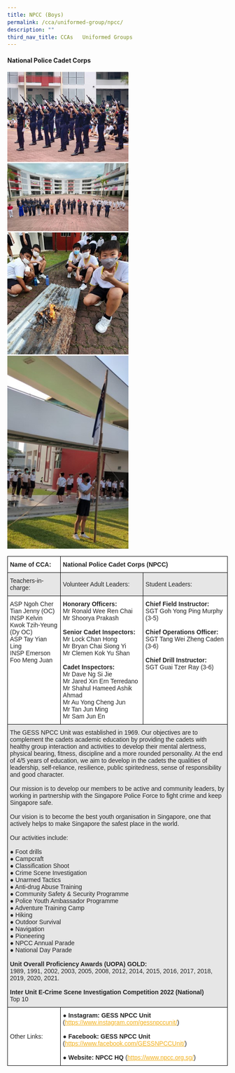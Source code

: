 ```yaml
---
title: NPCC (Boys)
permalink: /cca/uniformed-group/npcc/
description: ""
third_nav_title: CCAs   Uniformed Groups
---
```

#### **National Police Cadet Corps**

<style>  
img {  
  display: block;  
  margin-left: auto;  
  margin-right: auto;  
}  
</style>  
<body><img src="/images/NPCC%201.jpeg" alt="NPCC (Boys)" style="width:55%;">  
  
</body>
<br>

<style>  
img {  
  display: block;  
  margin-left: auto;  
  margin-right: auto;  
}  
</style>  
<body><img src="/images/NPCC%202.jpeg" alt="NPCC (Boys)" style="width:55%;">  
  
</body>
<br>

<style>  
img {  
  display: block;  
  margin-left: auto;  
  margin-right: auto;  
}  
</style>  
<body><img src="/images/NPCC%203.jpeg" alt="NPCC (Boys)" style="width:55%;">  
  
</body>
<br>

<style>  
img {  
  display: block;  
  margin-left: auto;  
  margin-right: auto;  
}  
</style>  
<body><img src="/images/NPCC%204.jpeg" alt="NPCC (Boys)" style="width:55%;">  
  
</body>
<br>

<style type="text/css">
.tg  {border-collapse:collapse;border-spacing:0;}
.tg td{border-color:black;border-style:solid;border-width:1px;font-family:Arial, sans-serif;font-size:14px;
  overflow:hidden;padding:10px 5px;word-break:normal;}
.tg th{border-color:black;border-style:solid;border-width:1px;font-family:Arial, sans-serif;font-size:14px;
  font-weight:normal;overflow:hidden;padding:10px 5px;word-break:normal;}
.tg .tg-l2bf{background-color:#FFF;color:#222;font-weight:bold;text-align:left;vertical-align:top}
.tg .tg-h5mn{background-color:#E6E6E6;color:#222;text-align:left;vertical-align:middle}
.tg .tg-1ppo{background-color:#FFF;color:#222;text-align:left;vertical-align:middle}
.tg .tg-tsok{background-color:#FFF;color:#222;text-align:left;vertical-align:top}
</style>
<table class="tg">
<thead>
  <tr>
    <th class="tg-l2bf"><span style="font-weight:bold">Name of CCA:</span></th>
    <th class="tg-l2bf" colspan="2"><span style="font-weight:bold">National Police Cadet Corps (NPCC)</span></th>
  </tr>
</thead>
<tbody>
  <tr>
    <td class="tg-h5mn">Teachers-in-charge:</td>
    <td class="tg-h5mn">Volunteer Adult Leaders:</td>
    <td class="tg-h5mn">Student Leaders:</td>
  </tr>
  <tr>
    <td class="tg-tsok">ASP Ngoh Cher Tian Jenny (OC)<br>INSP Kelvin Kwok Tzih-Yeung (Dy OC)<br>ASP Tay Yian Ling<br>INSP Emerson Foo Meng Juan</td>
    <td class="tg-tsok"><span style="font-weight:bold">Honorary Officers:</span><br>Mr Ronald Wee Ren Chai<br>Mr Shoorya Prakash<br><br><span style="font-weight:bold">Senior Cadet Inspectors:</span><br>Mr Lock Chan Hong<br>Mr Bryan Chai Siong Yi<br>Mr Clemen Kok Yu Shan<br><br><span style="font-weight:bold">Cadet Inspectors:</span><br>Mr Dave Ng Si Jie<br>Mr Jared Xin Ern Terredano<br>Mr Shahul Hameed Ashik Ahmad<br>Mr Au Yong Cheng Jun<br>Mr Tan Jun Ming<br>Mr Sam Jun En</td>
    <td class="tg-tsok"><span style="font-weight:bold">Chief Field Instructor:</span><br>SGT Goh Yong Ping Murphy (3-5)<br><br><span style="font-weight:bold">Chief Operations Officer:</span><br>SGT Tang Wei Zheng Caden (3-6)<br><br><span style="font-weight:bold">Chief Drill Instructor:</span><br>SGT Guai Tzer Ray (3-6)</td>
  </tr>
  <tr>
    <td class="tg-h5mn" colspan="3">The GESS NPCC Unit was established in 1969. Our objectives are to complement the cadets academic education by providing the cadets with healthy group interaction and activities to develop their mental alertness, physical bearing, fitness, discipline and a more rounded personality. At the end of 4/5 years of education, we aim to develop in the cadets the qualities of leadership, self-reliance, resilience, public spiritedness, sense of responsibility and good character.<br><br>Our mission is to develop our members to be active and community leaders, by working in partnership with the Singapore Police Force to fight crime and keep Singapore safe.<br><br>Our vision is to become the best youth organisation in Singapore, one that actively helps to make Singapore the safest place in the world.<br><br>Our activities include:<br><br>●     Foot drills<br>●     Campcraft<br>●     Classification Shoot<br>●     Crime Scene Investigation<br>●     Unarmed Tactics<br>●     Anti-drug Abuse Training<br>●     Community Safety &amp; Security Programme<br>●     Police Youth Ambassador Programme<br>●     Adventure Training Camp<br>●     Hiking<br>●     Outdoor Survival<br>●     Navigation<br>●     Pioneering<br>●     NPCC Annual Parade<br>●     National Day Parade<br><br><span style="font-weight:bold">Unit Overall Proficiency Awards (UOPA) GOLD:</span><br>1989, 1991, 2002, 2003, 2005, 2008, 2012, 2014, 2015, 2016, 2017, 2018, 2019, 2020, 2021.<br><br><span style="font-weight:bold">Inter Unit E-Crime Scene Investigation Competition 2022 (National)</span><br>Top 10</td>
  </tr>
  <tr>
    <td class="tg-1ppo">Other Links:</td>
    <td class="tg-1ppo" colspan="2">●        <span style="font-weight:bold">Instagram: GESS NPCC Unit</span> (<a href="https://www.instagram.com/gessnpccunit/" target="_blank" rel="noopener noreferrer"><span style="text-decoration:underline;color:#F1AE16;background-color:transparent">https://www.instagram.com/gessnpccunit/</span></a>)<br><br>●        <span style="font-weight:bold">Facebook: GESS NPCC Unit</span> <span style="font-weight:inherit">(</span><a href="https://www.facebook.com/GESSNPCCUnit/" target="_blank" rel="noopener noreferrer"><span style="font-weight:inherit;text-decoration:underline;color:#F1AE16;background-color:transparent">https://www.facebook.com/GESSNPCCUnit/</span></a><span style="font-weight:inherit">)</span><br><br>●        <span style="font-weight:bold">Website: NPCC HQ</span> (<a href="https://www.npcc.org.sg/" target="_blank" rel="noopener noreferrer"><span style="text-decoration:underline;color:#F1AE16;background-color:transparent">https://www.npcc.org.sg/</span></a>)</td>
  </tr>
</tbody>
</table>